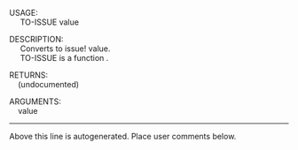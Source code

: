 USAGE:  
&nbsp;&nbsp;&nbsp;&nbsp;&nbsp;TO-ISSUE&nbsp;value&nbsp;  
  
DESCRIPTION:  
&nbsp;&nbsp;&nbsp;&nbsp;&nbsp;Converts&nbsp;to&nbsp;issue!&nbsp;value.  
&nbsp;&nbsp;&nbsp;&nbsp;&nbsp;TO-ISSUE&nbsp;is&nbsp;a&nbsp;function&nbsp;.  
  
RETURNS:  
&nbsp;&nbsp;&nbsp;&nbsp;(undocumented)  
  
ARGUMENTS:  
&nbsp;&nbsp;&nbsp;&nbsp;value  
___
Above this line is autogenerated. Place user comments below.